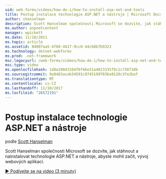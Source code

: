 ```yaml
---
uid: web-forms/videos/how-do-i/how-to-install-asp-net-and-tools
title: Postup instalace technologie ASP.NET a nástroje | Microsoft Docs
author: shanselman
description: Scott Hanselman společnosti Microsoft se dozvíte, jak stáhnout a nainstalovat technologie ASP.NET a nástroje, abyste mohli začít, vývoj webových aplikací.
ms.author: aspnetcontent
manager: wpickett
ms.date: 11/10/2011
ms.topic: article
ms.assetid: 84007aa5-4f60-4417-9cc0-44cb8b7b9323
ms.technology: dotnet-webforms
ms.prod: .net-framework
msc.legacyurl: /web-forms/videos/how-do-i/how-to-install-asp-net-and-tools
msc.type: video
ms.openlocfilehash: 1d8e20843164f0f46e31a4023335f9c1c730710b
ms.sourcegitcommit: 9a9483aceb34591c97451997036a9120c3fe2baf
ms.translationtype: MT
ms.contentlocale: cs-CZ
ms.lasthandoff: 11/10/2017
ms.locfileid: "26572191"
---
```

<a name="how-to-install-aspnet-and-tools"></a>Postup instalace technologie ASP.NET a nástroje
====================
podle [Scott Hanselman](https://github.com/shanselman)

Scott Hanselman společnosti Microsoft se dozvíte, jak stáhnout a nainstalovat technologie ASP.NET a nástroje, abyste mohli začít, vývoj webových aplikací.

[&#9654; Podívejte se na video (3 minuty)](https://channel9.msdn.com/Blogs/ASP-NET-Site-Videos/how-to-install-asp-net-and-tools)
